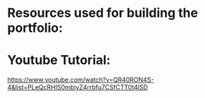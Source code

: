 # Resources used for building the portfolio:

# Youtube Tutorial:
https://www.youtube.com/watch?v=QR40RON4S-4&list=PLeQcRHIS0mbiyZ4rrbfu7CSfCTT0t4lSD
